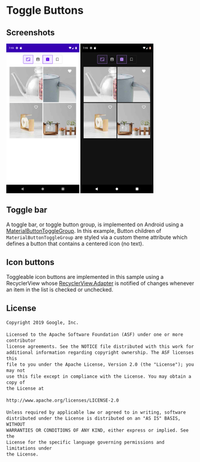 # Toggle Buttons

## Screenshots

<img src="screenshots/1_light.png" height="400" alt="Toggle buttons light theme screenshot"/> 
<img src="screenshots/2_dark.png" height="400" alt="Toggle buttons dark theme screenshot"/>

## Toggle bar
A toggle bar, or toggle button group, is implemented on Android using a [MaterialButtonToggleGroup](https://material.io/develop/android/components/material-button-toggle-group/). In this example, Button children of `MaterialButtonToggleGroup` are styled via a custom theme attribute which defines a button that contains a centered icon (no text).

## Icon buttons
Toggleable icon buttons are implemented in this sample using a RecyclerView whose [RecyclerView.Adapter](https://developer.android.com/reference/androidx/recyclerview/widget/RecyclerView.Adapter?hl=en) is notified of changes whenever an item in the list is checked or unchecked. 

## License

```
Copyright 2019 Google, Inc.

Licensed to the Apache Software Foundation (ASF) under one or more contributor
license agreements. See the NOTICE file distributed with this work for
additional information regarding copyright ownership. The ASF licenses this
file to you under the Apache License, Version 2.0 (the "License"); you may not
use this file except in compliance with the License. You may obtain a copy of
the License at

http://www.apache.org/licenses/LICENSE-2.0

Unless required by applicable law or agreed to in writing, software
distributed under the License is distributed on an "AS IS" BASIS, WITHOUT
WARRANTIES OR CONDITIONS OF ANY KIND, either express or implied. See the
License for the specific language governing permissions and limitations under
the License.
```